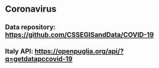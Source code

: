 # Coronavirus

## Data repository: https://github.com/CSSEGISandData/COVID-19

## Italy API: https://openpuglia.org/api/?q=getdatapccovid-19
